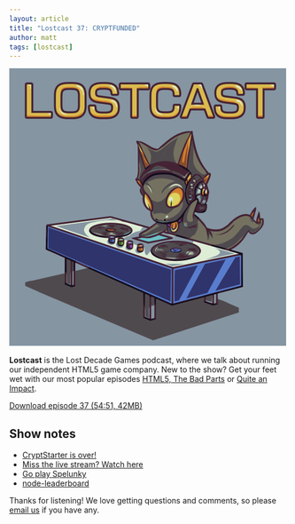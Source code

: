 ```yaml
---
layout: article
title: "Lostcast 37: CRYPTFUNDED"
author: matt
tags: [lostcast]
---
```

<div class="full-frame">
	<img alt="Lostcast logo" src="/media/images/lostcast/500x500.jpg">
</div>

**Lostcast** is the Lost Decade Games podcast, where we talk about running our independent HTML5 game company. New to the show? Get your feet wet with our most popular episodes [HTML5, The Bad Parts](/lostcast-episode-7-html5-the-bad-parts/) or [Quite an Impact](/lostcast-episode-14-quite-an-impact/).

<a class="download-podcast" href="http://media.lostdecadegames.com/lostcast/lostcast_37.mp3">
	Download episode 37 (54:51, 42MB)
</a>

## Show notes

* [CryptStarter is over!](http://www.kickstarter.com/projects/richtaur/crypt-run-death-is-just-the-beginning/posts/566496)
* [Miss the live stream? Watch here](http://www.twitch.tv/lostdecadegames/b/444197795)
* [Go play Spelunky](http://spelunkyworld.com/)
* [node-leaderboard](https://github.com/borbit/node-leaderboard)

Thanks for listening! We love getting questions and comments, so please [email us](mailto:hello@lostdecadegames.com) if you have any.
